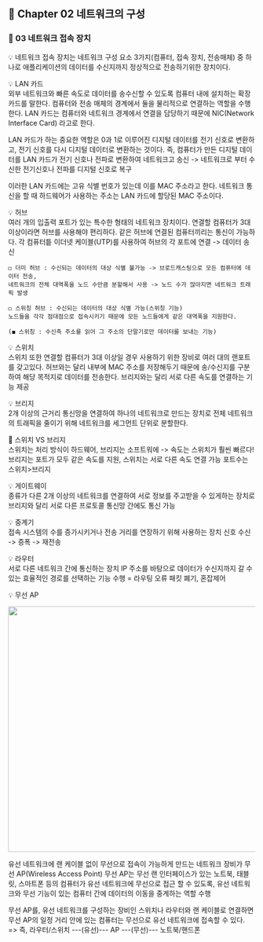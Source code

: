 ## 📕 Chapter 02 네트워크의 구성
### 📙 03 네트워크 접속 장치

💡 네트워크 접속 장치는 네트워크 구성 요소 3가지(컴퓨터, 접속 장치, 전송매체) 중 하나로 애플리케이션의 데이터를 수신지까지 정상적으로 전송하기위한 장치이다.  

💡 LAN 카드  
 외부 네트워크와 빠른 속도로 데이터를 송수신할 수 있도록 컴퓨터 내에 설치하는 확장 카드를 말한다. 컴퓨터와 전송 매체의 경계에서 둘을 물리적으로 연결하는 역할을 수행한다.
 LAN 카드는 컴퓨터와 네트워크 경계에서 연결을 담당하기 때문에 NIC(Network Interface Card) 라고로 한다.

 LAN 카드가 하는 중요한 역할은 0과 1로 이루어진 디지털 데이터를 전기 신호로 변환하고, 전기 신호를 다시 디지털 데이터로 변환하는 것이다. 
 즉, 컴퓨터가 만든 디지털 데이터를 LAN 카드가 전기 신호나 전파로 변환하여 네트워크고 송신 -> 네트워크로 부터 수신한 전기신호나 전파를 디지털 신호로 복구
 
 이러한 LAN 카드에는 고유 식별 번호가 있는데 이를 MAC 주소라고 한다. 네트워크 통신을 할 때 하드웨어가 사용하는 주소는 LAN 카드에 할당된 MAC 주소이다. 
 
 💡 허브  
  여러 개의 입출력 포트가 있는 특수한 형태의 네트워크 장치이다. 연결할 컴퓨터가 3대 이상이라면 허브를 사용해야 편리하다. 같은 허브에 연결된 컴퓨터끼리는 통신이 가능하다. 
  각 컴퓨터틑 이더넷 케이블(UTP)를 사용하여 허브의 각 포트에 연결 -> 데이터 송신
    
    ◻️ 더미 허브 : 수신되는 데이터의 대상 식별 불가능 -> 브로드캐스팅으로 모든 컴퓨터에 데이터 전송, 
    네트워크의 전체 대역폭을 노드 수만큼 분할해서 사용 -> 노드 수가 많아지면 네트워크 트래픽 발생
    
    ◻️ 스위칭 허브 : 수신되는 데이터의 대상 식별 가능(스위칭 기능) 
    노드들을 각각 점대점으로 접속시키기 때문에 모든 노드들에게 같은 대역폭을 지원한다.
    
    (◼️ 스위칭 : 수신측 주소를 읽어 그 주소의 단말기로만 데이터를 보내는 기능)
    
    
  💡 스위치  
   스위치 또한 연결할 컴퓨터가 3대 이상일 경우 사용하기 위한 장비로 여러 대의 랜포트를 갖고있다. 
   허브와는 달리 내부에 MAC 주소를 저장해두기 때문에 송/수신지를 구분하여 해당 목적지로 데이터를 전송한다. 
   브리지와는 달리 서로 다른 속도를 연결하는 기능 제공
   
 💡 브리지  
    2개 이상의 근거리 통신망을 연결하여 하나의 네트워크로 만드는 장치로 전체 네트워크의 트래픽을 줄이기 위해 네트워크를 세그먼트 단위로 분할한다.
    
  📍 스위치 VS 브리지  
    스위치는 처리 방식이 하드웨어, 브리지는 소프트워에 -> 속도는 스위치가 훨씬 빠르다!
    브리지는 포트가 모두 같은 속도를 지원, 스위치는 서로 다른 속도 연결 가능
    포트수는 스위치>브리지
    
  💡 게이트웨이   
   종류가 다른 2개 이상의 네트워크를 연결하여 서로 정보를 주고받을 수 있게하는 장치로 브리지와 달리 서로 다른 프로토콜 통신망 간에도 통신 가능
   
  💡 중계기  
  접속 시스템의 수를 증가시키거나 전송 거리를 연장하기 위해 사용하는 장치
  신호 수신 -> 증폭 -> 재전송
  
  💡 라우터  
  서로 다른 네트워크 간에 통신하는 장치
  IP 주소를 바탕으로 데이터가 수신지까지 갈 수 있는 효율적인 경로를 선택하는 기능 수행 = 라우팅
  오류 패킷 폐기, 혼잡제어
  
  💡 무선 AP  
  <p align="center"><img src="https://user-images.githubusercontent.com/45066381/136187849-930f0813-ca3f-4ec1-b568-9e30005bc8c2.png" width="800" height="500"/></p>
  
  유선 네트워크에 랜 케이블 없이 무선으로 접속이 가능하게 만드는 네트워크 장비가 무선 AP(Wireless Access Point)
  무선 AP는 무선 랜 인터페이스가 있는 노트북, 태블릿, 스마트폰 등의 컴퓨터가 유선 네트워크에 무선으로 접근 할 수 있도록, 유선 네트워크와 무선 기능이 있는 컴퓨터 간에 데이터의 이동을 중계하는 역할 수행  
  
  무선 AP를, 유선 네트워크를 구성하는 장비인 스위치나 라우터와 랜 케이블로 연결하면 무선 AP의 일정 거리 안에 있는 컴퓨터는 무선으로 유선 네트워크에 접속할 수 있다.   
  => 즉, 라우터/스위치 ---(유선)--- AP ---(무선)--- 노트북/핸드폰
  
